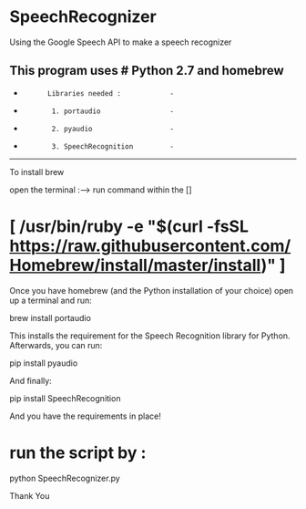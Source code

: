 # SpeechRecognizer
Using the Google Speech API to make a speech recognizer

This program uses # Python 2.7 and homebrew
-------------------------------------------
-           Libraries needed :            -
-            1. portaudio                 -
-            2. pyaudio                   -
-            3. SpeechRecognition         -
-------------------------------------------

To install brew

open the terminal :--> run command within the []

# [ /usr/bin/ruby -e "$(curl -fsSL https://raw.githubusercontent.com/Homebrew/install/master/install)" ]

Once you have homebrew (and the Python installation of your choice) open up a terminal and run:

brew install portaudio 

This installs the requirement for the Speech Recognition library for Python. Afterwards, you can run: 

pip install pyaudio 

And finally: 

pip install SpeechRecognition 

And you have the requirements in place! 

# run the script by :

python SpeechRecognizer.py

Thank You

